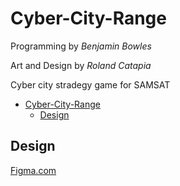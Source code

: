 # Cyber-City-Range

Programming by *Benjamin Bowles*

Art and Design by *Roland Catapia*

Cyber city stradegy game for SAMSAT

- [Cyber-City-Range](#cyber-city-range)
  - [Design](#design)

## Design
[Figma.com](https://www.figma.com/file/mn40OqTiIRspf0wprOv92w/Cyber-City-Range?node-id=0%3A1&t=ArfQfiEURLy880xD-1)